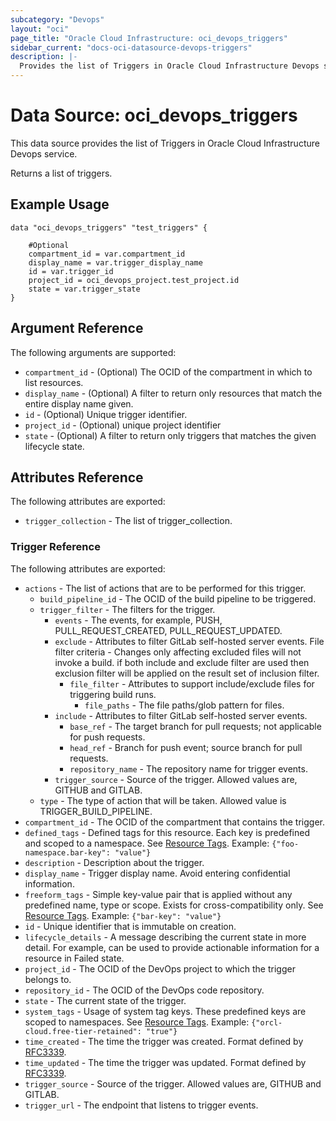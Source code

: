 ```yaml
---
subcategory: "Devops"
layout: "oci"
page_title: "Oracle Cloud Infrastructure: oci_devops_triggers"
sidebar_current: "docs-oci-datasource-devops-triggers"
description: |-
  Provides the list of Triggers in Oracle Cloud Infrastructure Devops service
---
```


# Data Source: oci_devops_triggers
This data source provides the list of Triggers in Oracle Cloud Infrastructure Devops service.

Returns a list of triggers.


## Example Usage

```hcl
data "oci_devops_triggers" "test_triggers" {

	#Optional
	compartment_id = var.compartment_id
	display_name = var.trigger_display_name
	id = var.trigger_id
	project_id = oci_devops_project.test_project.id
	state = var.trigger_state
}
```

## Argument Reference

The following arguments are supported:

* `compartment_id` - (Optional) The OCID of the compartment in which to list resources.
* `display_name` - (Optional) A filter to return only resources that match the entire display name given.
* `id` - (Optional) Unique trigger identifier.
* `project_id` - (Optional) unique project identifier
* `state` - (Optional) A filter to return only triggers that matches the given lifecycle state.


## Attributes Reference

The following attributes are exported:

* `trigger_collection` - The list of trigger_collection.

### Trigger Reference

The following attributes are exported:

* `actions` - The list of actions that are to be performed for this trigger.
	* `build_pipeline_id` - The OCID of the build pipeline to be triggered.
	* `trigger_filter` - The filters for the trigger.
		* `events` - The events, for example, PUSH, PULL_REQUEST_CREATED, PULL_REQUEST_UPDATED.
		* `exclude` - Attributes to filter GitLab self-hosted server events. File filter criteria - Changes only affecting excluded files will not invoke a build. if both include and exclude filter are used then exclusion filter will be applied on the result set of inclusion filter.
			* `file_filter` - Attributes to support include/exclude files for triggering build runs.
				* `file_paths` - The file paths/glob pattern for files.
		* `include` - Attributes to filter GitLab self-hosted server events.
			* `base_ref` - The target branch for pull requests; not applicable for push requests.
			* `head_ref` - Branch for push event; source branch for pull requests.
			* `repository_name` - The repository name for trigger events.
		* `trigger_source` - Source of the trigger. Allowed values are, GITHUB and GITLAB.
	* `type` - The type of action that will be taken. Allowed value is TRIGGER_BUILD_PIPELINE.
* `compartment_id` - The OCID of the compartment that contains the trigger.
* `defined_tags` - Defined tags for this resource. Each key is predefined and scoped to a namespace. See [Resource Tags](https://docs.cloud.oracle.com/iaas/Content/General/Concepts/resourcetags.htm). Example: `{"foo-namespace.bar-key": "value"}`
* `description` - Description about the trigger.
* `display_name` - Trigger display name. Avoid entering confidential information.
* `freeform_tags` - Simple key-value pair that is applied without any predefined name, type or scope. Exists for cross-compatibility only.  See [Resource Tags](https://docs.cloud.oracle.com/iaas/Content/General/Concepts/resourcetags.htm). Example: `{"bar-key": "value"}`
* `id` - Unique identifier that is immutable on creation.
* `lifecycle_details` - A message describing the current state in more detail. For example, can be used to provide actionable information for a resource in Failed state.
* `project_id` - The OCID of the DevOps project to which the trigger belongs to.
* `repository_id` - The OCID of the DevOps code repository.
* `state` - The current state of the trigger.
* `system_tags` - Usage of system tag keys. These predefined keys are scoped to namespaces. See [Resource Tags](https://docs.cloud.oracle.com/iaas/Content/General/Concepts/resourcetags.htm). Example: `{"orcl-cloud.free-tier-retained": "true"}`
* `time_created` - The time the trigger was created. Format defined by [RFC3339](https://datatracker.ietf.org/doc/html/rfc3339).
* `time_updated` - The time the trigger was updated. Format defined by [RFC3339](https://datatracker.ietf.org/doc/html/rfc3339).
* `trigger_source` - Source of the trigger. Allowed values are, GITHUB and GITLAB. 
* `trigger_url` - The endpoint that listens to trigger events.

